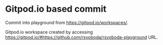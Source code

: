 # Gitpod.io based commit
Commit into playground from https://gitpod.io/workspaces/.

Gitpod.io workspace created by accessing https://gitpod.io/#https://github.com/rsvoboda/rsvoboda-playground URL.
